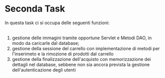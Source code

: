 <h1> Seconda Task</h1>
In questa task ci si occupa delle seguenti funzioni: 
<ol>
    <br>
    <li>gestione delle immagini tramite opportune Servlet e Metodi DAO, in modo da caricarle dal database;</li>
    <li>gestione della sessione del carrello con implementazione di metodi per l'inserimeto e la rimozione di prodotti dal carrello</li>
    <li>gestione della finalizzazione dell'acquisto con memorizzazione dei dettagli nel database, sebbene non sia ancora prevista la gestione dell'autenticazione degli utenti
</ol>

